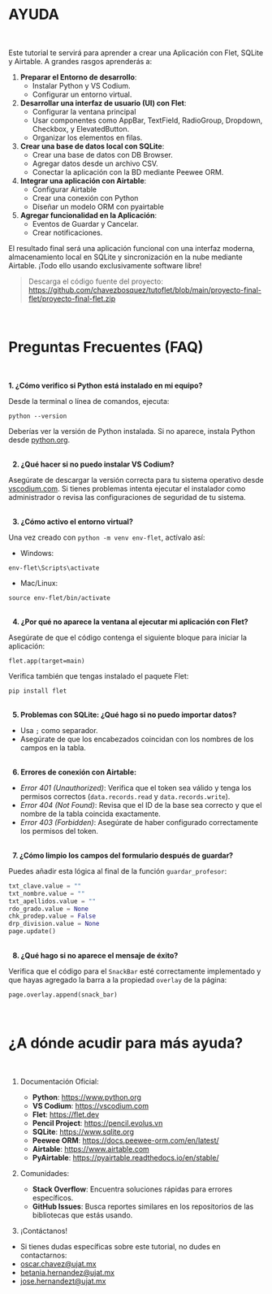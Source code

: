 &nbsp;
# AYUDA
&nbsp;

Este tutorial te servirá para aprender a crear una Aplicación con Flet, SQLite y Airtable.
A grandes rasgos aprenderás a:

1. **Preparar el Entorno de desarrollo**:
   - Instalar Python y VS Codium.
    - Configurar un entorno virtual.
2. **Desarrollar una interfaz de usuario (UI) con Flet**:
   - Configurar la ventana principal
   - Usar componentes como AppBar, TextField, RadioGroup, Dropdown, Checkbox, y ElevatedButton.
   - Organizar los elementos en filas.
3. **Crear una base de datos local con SQLite**:
   - Crear una base de datos con DB Browser.
   - Agregar datos desde un archivo CSV.
   - Conectar la aplicación con la BD mediante Peewee ORM.
4. **Integrar una aplicación con Airtable**:
   - Configurar Airtable
   - Crear una conexión con Python
   - Diseñar un modelo ORM con pyairtable
5. **Agregar funcionalidad en la Aplicación**:
    - Eventos de Guardar y Cancelar.
    - Crear notificaciones.

El resultado final será una aplicación funcional con una interfaz moderna, almacenamiento local en SQLite y
sincronización en la nube mediante Airtable. ¡Todo ello usando exclusivamente software libre!

> Descarga el código fuente del proyecto: <https://github.com/chavezbosquez/tutoflet/blob/main/proyecto-final-flet/proyecto-final-flet.zip>

&nbsp;
# Preguntas Frecuentes (FAQ)
&nbsp;

**1. ¿Cómo verifico si Python está instalado en mi equipo?**

Desde la terminal o línea de comandos, ejecuta:
~~~
python --version
~~~

Deberías ver la versión de Python instalada. Si no aparece, instala Python desde [python.org](https://www.python.org).

\
&nbsp;
**2. ¿Qué hacer si no puedo instalar VS Codium?**

Asegúrate de descargar la versión correcta para tu sistema operativo desde [vscodium.com](https://vscodium.com).
Si tienes problemas intenta ejecutar el instalador como administrador o revisa las configuraciones de seguridad
de tu sistema.

\
&nbsp;
**3. ¿Cómo activo el entorno virtual?**

Una vez creado con `python -m venv env-flet`, actívalo así:

- Windows:
~~~
env-flet\Scripts\activate
~~~

- Mac/Linux:
~~~
source env-flet/bin/activate
~~~

\
&nbsp;
**4. ¿Por qué no aparece la ventana al ejecutar mi aplicación con Flet?**

Asegúrate de que el código contenga el siguiente bloque para iniciar la aplicación:

~~~
flet.app(target=main)
~~~

Verifica también que tengas instalado el paquete Flet:

~~~
pip install flet
~~~

\
&nbsp;
**5. Problemas con SQLite: ¿Qué hago si no puedo importar datos?**

- Usa `;` como separador.
- Asegúrate de que los encabezados coincidan con los nombres de los campos en la tabla. 

\
&nbsp;
**6. Errores de conexión con Airtable:**

- _Error 401 (Unauthorized)_: Verifica que el token sea válido y tenga los permisos correctos 
(`data.records.read` y `data.records.write`).
- _Error 404 (Not Found)_: Revisa que el ID de la base sea correcto y que el nombre de la tabla coincida exactamente.
- _Error 403 (Forbidden)_: Asegúrate de haber configurado correctamente los permisos del token.

\
&nbsp;
**7. ¿Cómo limpio los campos del formulario después de guardar?**

Puedes añadir esta lógica al final de la función `guardar_profesor`:

~~~python
txt_clave.value = ""
txt_nombre.value = ""
txt_apellidos.value = ""
rdo_grado.value = None
chk_prodep.value = False
drp_division.value = None
page.update()
~~~

\
&nbsp;
**8. ¿Qué hago si no aparece el mensaje de éxito?**

Verifica que el código para el `SnackBar` esté correctamente implementado y que hayas agregado la barra a la
propiedad `overlay` de la página:

~~~python
page.overlay.append(snack_bar)
~~~

&nbsp;
# ¿A dónde acudir para más ayuda?
&nbsp;

1. Documentación Oficial:
   - **Python**: <https://www.python.org>
   - **VS Codium**: <https://vscodium.com>
   - **Flet**: <https://flet.dev>
   - **Pencil Project**: <https://pencil.evolus.vn>
   - **SQLite**: <https://www.sqlite.org>
   - **Peewee ORM**: <https://docs.peewee-orm.com/en/latest/> 
   - **Airtable**: <https://www.airtable.com>
   - **PyAirtable**: <https://pyairtable.readthedocs.io/en/stable/>

2. Comunidades:
   - **Stack Overflow**: Encuentra soluciones rápidas para errores específicos.
   - **GitHub Issues**: Busca reportes similares en los repositorios de las bibliotecas que estás usando.

3. ¡Contáctanos!
- Si tienes dudas específicas sobre este tutorial, no dudes en contactarnos:
- <oscar.chavez@ujat.mx>
- <betania.hernandez@ujat.mx>
- <jose.hernandezt@ujat.mx>